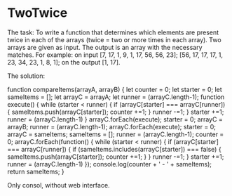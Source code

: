 # TwoTwice
The task: 
To write a function that determines which elements are present twice in each of the arrays (twice = two or more times in each array). Two arrays are given as input. The output is an array with the necessary matches. For example: on input [7, 17, 1, 9, 1, 17, 56, 56, 23]; [56, 17, 17, 17, 1, 23, 34, 23, 1, 8, 1]; on the output [1, 17]. 

The solution:

function compareItems(arrayA, arrayB) { let counter = 0; let starter = 0; let sameItems = []; let arrayC = arrayA; let runner = (arrayC.length-1); function execute() { while (starter < runner) { if (arrayC[starter] === arrayC[runner]) { sameItems.push(arrayC[starter]); counter +=1; } runner -=1; } starter +=1; runner = (arrayC.length-1) } arrayC.forEach(execute); starter = 0; arrayC = arrayB; runner = (arrayC.length-1); arrayC.forEach(execute); starter = 0; arrayC = sameItems; sameItems = []; runner = (arrayC.length-1); counter = 0; arrayC.forEach(function() { while (starter < runner) { if (arrayC[starter] === arrayC[runner]) { if (sameItems.includes(arrayC[starter]) === false) { sameItems.push(arrayC[starter]); counter +=1; } } runner -=1; } starter +=1; runner = (arrayC.length-1) }); console.log(counter + ' - ' + sameItems); return sameItems; }

Only consol, without web interface. 
